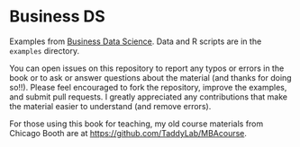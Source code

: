 # Business DS
Examples from [Business Data Science](https://www.amazon.com/Business-Data-Science-Combining-Accelerate/dp/1260452778).  Data and R scripts are in the `examples` directory.  

You can open issues on this repository to report any typos or errors in the book or to ask or answer questions about the material (and thanks for doing so!!).  Please feel encouraged to fork the repository, improve the examples, and submit pull requests.  I greatly appreciated any contributions that make the material easier to understand (and remove errors).

For those using this book for teaching, my old course materials from Chicago Booth are at https://github.com/TaddyLab/MBAcourse.
